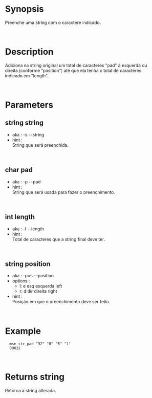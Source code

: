 # Synopsis

Preenche uma string com o caractere indicado.



&nbsp;

# Description

Adiciona na string original um total de caracteres "pad" à esquerda ou direita 
(conforme "position") até que ela tenha o total de caracteres indicado em 
"length".



&nbsp;

# Parameters

## string string

- aka       : -s --string
- hint      :  
  String que será preenchida.

&nbsp;


## char pad

- aka       : -p --pad
- hint      :  
  String que será usada para fazer o preenchimento.

&nbsp;


## int length

- aka       : -l --length
- hint      :  
  Total de caracteres que a string final deve ter.

&nbsp;


## string position

- aka       : -pos --position
- options   :
  - l: e esq esquerda left
  - r: d dir direita right
- hint      :  
  Posição em que o preenchimento deve ser feito.

&nbsp;



# Example

``` shell
  mse_str_pad "32" "0" "5" "l"
  00032
```


&nbsp;

# Returns string

Retorna a string alterada.